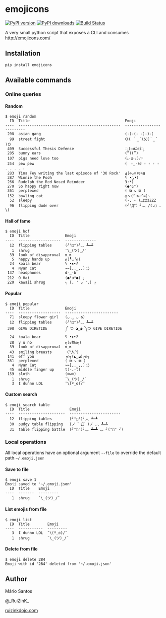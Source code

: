 # emojicons

[![PyPI version](https://badge.fury.io/py/emojicons.svg)](https://pypi.python.org/pypi/emojicons/)
[![PyPI downloads](https://img.shields.io/pypi/dm/emojicons.svg?maxAge=2592000)](https://pypi.python.org/pypi/emojicons/)
[![Build Status](https://travis-ci.org/ruizink/emojicons.svg?branch=master)](https://travis-ci.org/ruizink/emojicons)

A very small python script that exposes a CLI and consumes http://emojicons.com/

## Installation

```
pip install emojicons
```

## Available commands

### Online queries

#### Random

```
$ emoji random
  ID  Title                                           Emoji
----  ----------------------------------------------  -------------------------
 208  asian gang                                      (-(-(- -)-)-)
  99  street fight                                    Ｏ( ｀_´)乂(｀_´ )Ｏ
 409  Successful Thesis Defense                       ೖ(⑅σ̑ᴗσ̑)ೖ
 205  bunny ears                                      (”)(”)
 107  pigs need love too                              (｡･ω･｡)ﾉ♡
 254  pew pew                                         (　-_･)σ - - - - - - - - ･
 283  Tina Fey writing the last episode of '30 Rock'  ໒(⊙ᴗ⊙)७✎▤
 387  Winnie the Pooh                                 ʕ •́؈•̀)
 266  Rudolph the Red Nosed Reindeer                  3:*)
 270  So happy right now                              (●⌃ٹ⌃)
 361  perplexed                                       ( ⧉ ⦣ ⧉ )
 152  bowling cat                                     ◎ヽ(^･ω･^=)~
  52  sleepy                                          (-, - )…zzzZZZ
  96  flipping dude over                              (╯°Д°）╯︵ /(.□ . \)
```

#### Hall of fame

```
$ emoji hof
  ID  Title                Emoji
----  -------------------  --------------
  12  flipping tables      (╯°□°)╯︵ ┻━┻
   1  shrug                ¯\_(ツ)_/¯
  39  look of disapproval  ಠ_ಠ
   5  happy hands up       ლ(╹◡╹ლ)
  24  koala bear           ʕ •ᴥ•ʔ
   4  Nyan Cat             ~=[,,_,,]:3
 137  headphones           d-_-b
 212  O Hai                (●°u°●) 」
 220  kawaii shrug         ╮ (. ❛ ᴗ ❛.) ╭
```

#### Popular

```
$ emoji popular
  ID  Title                Emoji
----  -------------------  ------------------------
  71  sleepy flower girl   (◡ ‿ ◡ ✿)
  12  flipping tables      (╯°□°)╯︵ ┻━┻
 398  GIVE DIRETIDE        ༼ つ ◕_◕ ༽つ GIVE DIRETIDE
  24  koala bear           ʕ •ᴥ•ʔ
  28  y u no               ლ(ಠ益ಠლ)
  39  look of disapproval  ಠ_ಠ
  43  smiling breasts      （^人^）
 141  eff you              ┌∩┐(◣_◢)┌∩┐
 361  perplexed            ( ⧉ ⦣ ⧉ )
   4  Nyan Cat             ~=[,,_,,]:3
  45  middle finger up     t(-.-t)
 159  sloth                (⊙ω⊙)
   1  shrug                ¯\_(ツ)_/¯
   3  I dunno LOL          ¯\(º_o)/¯
```

#### Custom search

```
$ emoji search table
  ID  Title                  Emoji
----  ---------------------  -----------------------
  12  flipping tables        (╯°□°)╯︵ ┻━┻
  30  pudgy table flipping   (ノ ゜Д゜)ノ ︵ ┻━┻
  31  table flipping battle  (╯°□°)╯︵ ┻━┻ ︵ ╯(°□° ╯)
```

### Local operations

All local operations have an optional argument `--file` to override the default path `~/.emoji.json`

#### Save to file

```
$ emoji save 1
Emoji saved to '~/.emoji.json'
  ID  Title    Emoji
----  -------  ---------
   1  shrug    ¯\_(ツ)_/¯
```

#### List emojis from file

```
$ emoji list
  ID  Title        Emoji
----  -----------  ---------
   3  I dunno LOL  ¯\(º_o)/¯
   1  shrug        ¯\_(ツ)_/¯
```

#### Delete from file

```
$ emoji delete 284
Emoji with id '284' deleted from '~/.emoji.json'
```

## Author

Mário Santos

@\_RuiZinK\_

[ruizinkdojo.com](https://ruizinkdojo.com/)